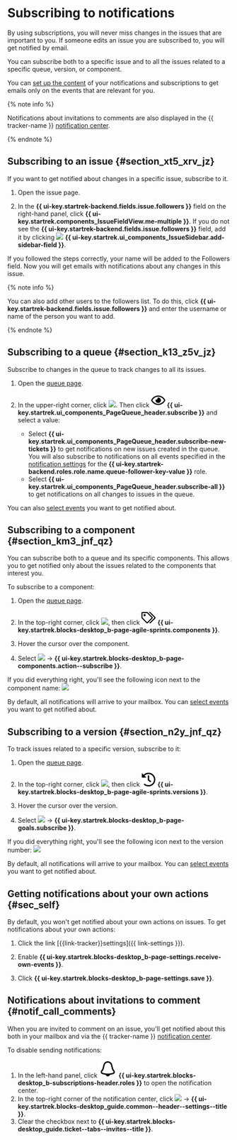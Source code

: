 # Subscribing to notifications

By using subscriptions, you will never miss changes in the issues that are important to you. If someone edits an issue you are subscribed to, you will get notified by email.

You can subscribe both to a specific issue and to all the issues related to a specific queue, version, or component.

You can [set up the content](notification-settings.md) of your notifications and subscriptions to get emails only on the events that are relevant for you.

{% note info %}

Notifications about invitations to comments are also displayed in the {{ tracker-name }} [notification center](#notif_call_comments).

{% endnote %}

## Subscribing to an issue {#section_xt5_xrv_jz}

If you want to get notified about changes in a specific issue, subscribe to it.

1. Open the issue page.

1. In the **{{ ui-key.startrek-backend.fields.issue.followers }}** field on the right-hand panel, click **{{ ui-key.startrek.components_IssueFieldView.me-multiple }}**. If you do not see the **{{ ui-key.startrek-backend.fields.issue.followers }}** field, add it by clicking ![](../../_assets/tracker/svg/add-task.svg)&nbsp;**{{ ui-key.startrek.ui_components_IssueSidebar.add-sidebar-field }}**.


If you followed the steps correctly, your name will be added to the Followers field. Now you will get emails with notifications about any changes in this issue.

{% note info %}

You can also add other users to the followers list. To do this, click **{{ ui-key.startrek-backend.fields.issue.followers }}** and enter the username or name of the person you want to add.

{% endnote %}

## Subscribing to a queue {#section_k13_z5v_jz}

Subscribe to changes in the queue to track changes to all its issues.

1. Open the [queue page](queue.md).

1. In the upper-right corner, click ![](../../_assets/tracker/svg/actions.svg). Then click ![](../../_assets/tracker/svg/subscribe.svg)&nbsp;**{{ ui-key.startrek.ui_components_PageQueue_header.subscribe }}** and select a value:
   - Select **{{ ui-key.startrek.ui_components_PageQueue_header.subscribe-new-tickets }}** to get notifications on new issues created in the queue. You will also subscribe to notifications on all events specified in the [notification settings](user-notifications.md#sec_add_role) for the **{{ ui-key.startrek-backend.roles.role.name.queue-follower-key-value }}** role.
   - Select **{{ ui-key.startrek.ui_components_PageQueue_header.subscribe-all }}** to get notifications on all changes to issues in the queue.

You can also [select events](user-subscriptions.md) you want to get notified about.


## Subscribing to a component {#section_km3_jnf_qz}

You can subscribe both to a queue and its specific components. This allows you to get notified only about the issues related to the components that interest you.

To subscribe to a component:

1. Open the [queue page](queue.md).

1. In the top-right corner, click ![](../../_assets/tracker/svg/actions.svg), then click ![](../../_assets/tracker/svg/components.svg)&nbsp;**{{ ui-key.startrek.blocks-desktop_b-page-agile-sprints.components }}**.

1. Hover the cursor over the component.

1. Select ![](../../_assets/tracker/icon-settings.png) → **{{ ui-key.startrek.blocks-desktop_b-page-components.action--subscribe }}**.

If you did everything right, you'll see the following icon next to the component name: ![](../../_assets/tracker/subscribtion.png)

By default, all notifications will arrive to your mailbox. You can [select events](user-subscriptions.md) you want to get notified about.

## Subscribing to a version {#section_n2y_jnf_qz}

To track issues related to a specific version, subscribe to it:

1. Open the [queue page](queue.md).

1. In the top-right corner, click ![](../../_assets/tracker/svg/actions.svg), then click ![](../../_assets/tracker/svg/versions.svg)&nbsp;**{{ ui-key.startrek.blocks-desktop_b-page-agile-sprints.versions }}**.

1. Hover the cursor over the version.

1. Select ![](../../_assets/tracker/icon-settings.png) → **{{ ui-key.startrek.blocks-desktop_b-page-goals.subscribe }}**.

If you did everything right, you'll see the following icon next to the version number: ![](../../_assets/tracker/subscribtion.png)

By default, all notifications will arrive to your mailbox. You can [select events](user-subscriptions.md) you want to get notified about.


## Getting notifications about your own actions {#sec_self}

By default, you won't get notified about your own actions on issues. To get notifications about your own actions:

1. Click the link [{{link-tracker}}settings]({{ link-settings }}).

1. Enable **{{ ui-key.startrek.blocks-desktop_b-page-settings.receive-own-events }}**.

1. Click **{{ ui-key.startrek.blocks-desktop_b-page-settings.save }}**.

## Notifications about invitations to comment {#notif_call_comments}

When you are invited to comment on an issue, you'll get notified about this both in your mailbox and via the {{ tracker-name }} [notification center](notifications.md#notif_center).

To disable sending notifications:
1. In the left-hand panel, click ![](../../_assets/tracker/svg/bell_2.svg)&nbsp;**{{ ui-key.startrek.blocks-desktop_b-subscriptions-header.roles }}** to open the notification center.
1. In the top-right corner of the notification center, click ![](../../_assets/vertical-ellipsis.svg) → **{{ ui-key.startrek.blocks-desktop_guide.common--header--settings--title }}**.
1. Clear the checkbox next to **{{ ui-key.startrek.blocks-desktop_guide.ticket--tabs--invites--title }}**.

